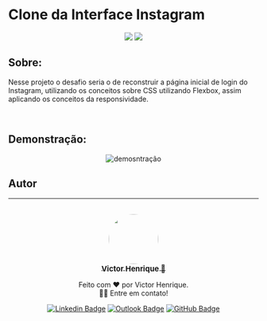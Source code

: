 # Clone da Interface Instagram

<p align="center">
<img src="https://img.shields.io/badge/HTML-5-orange">
<img src="https://img.shields.io/badge/CSS-3-blue">
</p>

## Sobre:
Nesse projeto o desafio seria o de reconstruir a página inicial de login do Instagram, utilizando os conceitos sobre CSS utilizando Flexbox, assim aplicando os conceitos da responsividade.


<br>

## Demonstração:

<p align="center">
<img src="src/Demonstracao.gif" alt="demosntração">
</p>

## Autor
---
<center>
<br>
<a href="https://github.com/victorhenriqu3">
 <img style="border-radius: 50%;" src="https://avatars1.githubusercontent.com/u/43153097?s=460&u=7bf4669221e468b47e54f44d58498507abd71b91&v=4" width="100px;" alt=""/>
 <br />
 <sub><b style="font-size: 15px;">Victor Henrique 🚀</b></sub></a>


Feito com ❤️ por Victor Henrique.<br> 
👋🏽 Entre em contato!

[![Linkedin Badge](https://img.shields.io/badge/-Victor-blue?style=flat&logo=Linkedin&logoColor=white&link=https://www.linkedin.com/in/victor-henrique-monteiro-lima/)](https://www.linkedin.com/in/victor-henrique-monteiro-lima/)
[![Outlook Badge](https://img.shields.io/badge/-Outlook-0078D4?style=flat-square&logo=Microsoft-Outlook&logoColor=white&link=mailto:victorhenriqu3@outlook.com)](mailto:victorhenriqu3@outlook.com)
[![GitHub Badge](https://img.shields.io/static/v1?label=Github&message=victorhenriqu3&color=fff&style=square&logo=Github)](https://github.com/victorhenriqu3)
